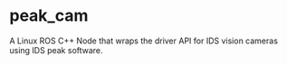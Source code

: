 # peak_cam
A Linux ROS C++ Node that wraps the driver API for IDS vision cameras using IDS peak software. 
